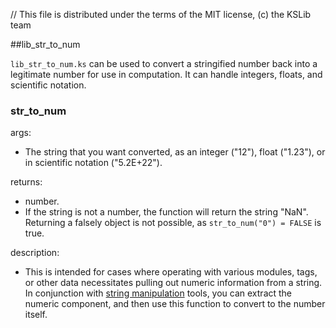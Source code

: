 // This file is distributed under the terms of the MIT license, (c) the KSLib team

##lib_str_to_num

``lib_str_to_num.ks`` can be used to convert a stringified number back into a
legitimate number for use in computation. It can handle integers, floats, and
scientific notation.

### str_to_num

args:
  * The string that you want converted, as an integer ("12"), float ("1.23"), or in scientific notation ("5.2E+22").

returns:
  * number.
  * If the string is not a number, the function will return the string "NaN". Returning a falsely object is not possible, as `str_to_num("0") = FALSE` is true.

description:
  * This is intended for cases where operating with various modules, tags, or other data necessitates pulling out numeric information from a string. In conjunction with [string manipulation](http://ksp-kos.github.io/KOS_DOC/structures/misc/string.html) tools, you can extract the numeric component, and then use this function to convert to the number itself.
